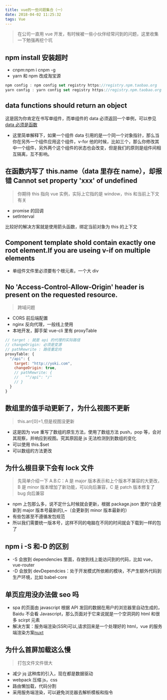```yaml
---
title: vue的一些问题集合（一）
date: 2018-04-02 11:25:32
tags: Vue
---
```


> 在公司一直用 vue 开发，有时候被一些小伙伴经常问到的问题，这里收集一下勉强再挖个坑

## npm install 安装超时

* cnpm:npm i cnpm -g
* yarn 和 npm 改成淘宝源

```javascript
npm config : npm config set registry https://registry.npm.taobao.org
yarn config : yarn config set registry https://registry.npm.taobao.org
```

## data functions should return an object

这是因为你肯定在书写单组件，而单组件的 data 必须返回一个单例，可以参见[data 必须是函数](https://cn.vuejs.org/v2/guide/components.html#data-%E5%BF%85%E9%A1%BB%E6%98%AF%E5%87%BD%E6%95%B0)

* 这里简单解释下，如果一个组件 data 引用的是一个同一个对象指针，那么当你在另外一个组件应用这个组件，v-for 他的时候，比如三个，那么你修改其中一个组件，另外两个这个组件的状态也会改变，但是我们的原则是组件间相互隔离，互不影响。

## 在函数内写了 this.name（data 里存在 name），却报错 Cannot set property 'xxx' of undefined

> 你期待 this 指向 vue 实例，实际上它指的是 window，this 和当前上下文有关

* promise 的回调
* setInterval

比较好的解决方案就是使用箭头函数，绑定当前对象为 this 的上下文

## Component template shold contain exactly one root element.If you are useing v-if on multiple elements

* 单组件文件里必须要有个根元素，一个大 div

## No 'Access-Control-Allow-Origin' header is present on the requested resource.

> 跨域问题

* CORS 前后端配置
* nginx 反向代理，一般线上使用
* 本地开发，脚手架 vue-cli 里有 proxyTable

```javascript
// target : 就是 api 的代理的实际路径
// changeOrigin: 必须是变源
// pathRewrite : 路径重定向
proxyTable: {
  "/api": {
    target: "http://yoki.com",
    changeOrigin: true,
    // pathRewrite: {
    //   "^/api": "/"
    // }
  }
}
```

## 数组里的值手动更新了，为什么视图不更新

> this.arr[0]=1,但是视图没更新

* 这是因为 vue 重写了数组的原生方法，使用了数组方法 push，pop 等，会对其观察，并响应到视图。究其原因是 js 无法检测到到数组的变化
* 可以使用 this.$set
* 可以数组的方法更改

## 为什么根目录下会有 lock 文件

> 先简单介绍一下 A.B.C：A 是 major 版本表示和上个版本不兼容的大更改，B 是 minor 版本增加了新功能，可以向后兼容，C 是 patch 版本修复了 bug 向后兼容

* npm 上包那么多，说不定什么时候就会更新，根据 package.json 里的^(会更新到 major 版本号最新的),~（会更新到 minor 版本最新的）
* 有些包甚至不遵循发包规范
* 所以我们需要统一版本号，这样不同的电脑在不同的时间就会下载到一样的包了

## npm i -S 和-D 的区别

* -S 会放到 dependencies 里面，存放到线上能访问到的代码，比如 vue，vue-router
* -D 会放到 devDependcies：处于开发模式所依赖的模块，不产生额外代码到生产环境，比如 babel-core

## 单页应用没办法做 seo 吗

* spa 的页面由 javascript 根据 API 发回的数据在用户的浏览器里自动生成的，Baidu 不会看 Javascript，那么页面对于它来说就是一个空洞洞的 html 和很多 scirpt 元素
* 解决方案：服务端渲染(SSR)可以,请求回来是一个处理好的 html，vue 的服务端渲染方案[nuxt](https://zh.nuxtjs.org/)

## 为什么首屏加载这么慢

> 打包文件文件很大

* 减少 jq 这种库的引入，现在都是数据驱动
* webpack 压缩 js，css
* 路由懒加载，代码分割
* 采用服务端渲染，可以避免浏览器去解析模板和指令
